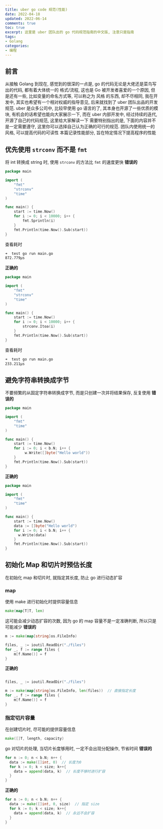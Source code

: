 ```yaml
---
title: uber go code 规范(性能)
date: 2022-04-18            
updated: 2022-06-14         
comments: true              
toc: true                   
excerpt: 这里是 uber 团队出的 go 代码规范指南的中文版, 注意只是指南
tags:                       
- Golang
categories:                 
- 编程
---
```

## 前言
从接触 Golang 到现在, 感觉到的很深的一点是, go 的代码无论是大佬还是菜鸟写出的代码, 都有着大体统一的 格式/流程, 这也是 Go 被开发者喜爱的一个原因, 但是还有一些, 比如变量的命名方式等, 可以称之为 风格 的东西, 却不尽相同, 我在开发中, 其实也希望有一个相对权威的指导意见, 后来就找到了 uber 团队出品的开发规范.
uber 是众多公司中, 比较早使用 go 语言的了, 其本身也开源了一些优质的模块, 有机会的话希望也能向大家展示一下, 而在 uber 内部开发中, 经过持续的迭代, 开源了自己的代码规范, 这里给大家解读一下
需要特别指出的是, 下面的内容并不是一定需要遵守, 这里你可以选择自己认为正确的可行的规范. 
团队内使用统一的风格, 可以提高代码的可读性
本篇记录性能部分, 旨在特定情况下提高程序的性能
## 优先使用 `strconv`  而不是 `fmt`
将 int 转换成 string 时, 使用 `strconv` 的方法比 `fmt`  的速度更快
**错误的**
``` go
package main

import (
	"fmt"
	"strconv"
	"time"
)

func main() {
	start := time.Now()
	for i := 0; i < 10000; i++ {
		fmt.Sprintln(i)
	}
	fmt.Println(time.Now().Sub(start))
}

```
查看耗时
``` bash
➜  test go run main.go
872.779µs
```
**正确的**
``` go
package main

import (
	"fmt"
	"strconv"
	"time"
)

func main() {
	start := time.Now()
	for i := 0; i < 10000; i++ {
		strconv.Itoa(i)
	}
	fmt.Println(time.Now().Sub(start))
}
```
查看耗时
``` bash
➜  test go run main.go
233.211µs
```
## 避免字符串转换成字节
不要频繁的从固定字符串转换成字节, 而是只创建一次并将结果保存, 反复使用
**错误的**
``` go
package main

import (
	"fmt"
	"time"
)

func main() {
	start := time.Now()
	for i := 0; i < b.N; i++ {
		 w.Write([]byte("Hello world"))
	}
	fmt.Println(time.Now().Sub(start))
}

```

**正确的**

``` go
package main

import (
	"fmt"
	"time"
)

func main() {
	start := time.Now()
	data := []byte("Hello world")
	for i := 0; i < b.N; i++ {
	  w.Write(data)
	}
	fmt.Println(time.Now().Sub(start))
}

```
## 初始化 Map 和切片时预估长度
在初始化 map 和切片时, 就指定其长度, 防止 go 进行动态扩容
### map
使用 make 进行初始化时提供容量信息
``` go
make(map[T]T, len)
```
这可能会减少动态扩容的次数, 因为 go 的 map 容量不是一定准确判断, 所以只是可能减少
**错误的**
``` go
m := make(map[string]os.FileInfo)

files, _ := ioutil.ReadDir("./files")
for _, f := range files {
    m[f.Name()] = f
}
```
**正确的**
``` go

files, _ := ioutil.ReadDir("./files")

m := make(map[string]os.FileInfo, len(files))  // 直接指定长度
for _, f := range files {
    m[f.Name()] = f
}
```
### 指定切片容量
在创建切片时, 尽可能的提供容量信息
``` go
make([]T, length, capacity)
```
go 对切片的处理, 当切片长度够用时, 一定不会出现分配操作, 节省时间
**错误的**
``` go
for n := 0; n < b.N; n++ {
  data := make([]int, 0)  // 长度为0
  for k := 0; k < size; k++{
    data = append(data, k)  // 长度不够时进行扩容
  }
}
```
**正确的**
``` go
for n := 0; n < b.N; n++ {
  data := make([]int, 0, size)  // 指定 size
  for k := 0; k < size; k++{
    data = append(data, k)  // 永远不会扩容
  }
}
```